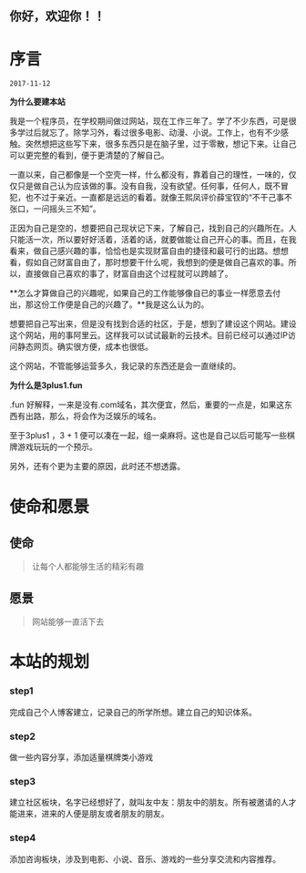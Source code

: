 ## 你好，欢迎你！！

# 序言
	2017-11-12

 **为什么要建本站**

我是一个程序员，在学校期间做过网站，现在工作三年了。学了不少东西，可是很多学过后就忘了。除学习外，看过很多电影、动漫、小说。工作上，也有不少感触。突然想把这些写下来，很多东西只是在脑子里，过于零散，想记下来。让自己可以更完整的看到，便于更清楚的了解自己。

一直以来，自己都像是一个空壳一样，什么都没有，靠着自己的理性，一味的，仅仅只是做自己认为应该做的事。没有自我，没有欲望。任何事，任何人，既不冒犯，也不过于亲近。一直都是远远的看着。就像王熙凤评价薛宝钗的“不干己事不张口，一问摇头三不知”。

<!--
也并非不知此事，经常有这样的场景出现在自己脑海。有一个小小的空房子，真正意义上的空，什么都没有，没有门，我就呆在里面，单纯的看着外面，喜欢看着外面发生的一切，但却毫不关心当事人的一切。这个小屋子里，自己不想出去，别人也进不来。别人进不来，倒不是我拦着他们，我其实很希望别人进来或者把我带出去的。

虽然这样，我这人，过于运气好，着实遇到了不错的好朋友。
-->

正因为自己是空的，想要把自己现状记下来，了解自己，找到自己的兴趣所在。人只能活一次，所以要好好活着，活着的话，就要做能让自己开心的事。而且，在我看来，做自己感兴趣的事，恰恰也是实现财富自由的捷径和最可行的出路。想想看，假如自己财富自由了，那时想要干什么呢，我想到的便是做自己喜欢的事。所以，直接做自己喜欢的事了，财富自由这个过程就可以跨越了。

**怎么才算做自己的兴趣呢，如果自己的工作能够像自已的事业一样愿意去付出，那这份工作便是自己的兴趣了。**我是这么认为的。

想要把自己写出来，但是没有找到合适的社区，于是，想到了建设这个网站。建设这个网站，用的事阿里云。这样我可以试试最新的云技术。目前已经可以通过IP访问静态网页。确实很方便，成本也很低。

这个网站，不管能够运营多久，我记录的东西还是会一直继续的。

**为什么是3plus1.fun**

.fun 好解释，一来是没有.com域名，其次便宜，然后，重要的一点是，如果这东西有出路，那么，将会作为泛娱乐的域名。

至于3plus1 ，3 + 1 便可以凑在一起，组一桌麻将。这也是自己以后可能写一些棋牌游戏玩玩的一个预示。

另外，还有个更为主要的原因，此时还不想透露。

<!--
我有个特别好的认识了10年的朋友，我们都在成都呆了7年多。有次我们一起玩的时候，他女朋友说，让我去找一个女朋友，到时候就4个人了。这话至少是3年以前说的了。今年，我当真找了女朋友，便是她妹妹。出于对她的时时想念，前几天我突然想到了这个域名。3+1便是，我、我的好友、我好友的女友 + 现在的女友（好友女友的亲妹妹我的学妹）由此而来。
我喜欢这个女孩，她笑得很甜，我曾经依赖过她，她也没令我失望，后来的约会中，我变得越来越喜欢她。不过，她虽然答应了做我女友，可是并没有喜欢我，仅仅觉得我个人人品不错和不便拒绝以及告白时确认我喜欢她才答应作我女友的。跟我的相处中，都在尽力做一个尽责的女友。但终究是不喜欢，或者没那么喜欢。不知道她期待什么，也许很快我们就分了，倒是这个网站可能也不会维续了。
相处3个多月了，尽管，知道她不喜欢我，但我还是抓着她不放，不是我过分，只不过还是需要在努力的。有人跟我说过：你喜欢的人终究会喜欢你。不能害怕失去而不去拥有。因此，我相信爱情。这个时候只有信仰了。
如果分手了，那就没有心，只有脑子了。
-->

# 使命和愿景

## 使命
>让每个人都能够生活的精彩有趣

## 愿景
>网站能够一直活下去

# 本站的规划

### step1
完成自己个人博客建立，记录自己的所学所想。建立自己的知识体系。

### step2
做一些内容分享，添加适量棋牌类小游戏

### step3
建立社区板块，名字已经想好了，就叫友中友：朋友中的朋友。所有被邀请的人才能进来，进来的人便是朋友或者朋友的朋友。

### step4
添加咨询板块，涉及到电影、小说、音乐、游戏的一些分享交流和内容推荐。
